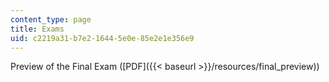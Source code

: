 ```yaml
---
content_type: page
title: Exams
uid: c2219a31-b7e2-1644-5e0e-85e2e1e356e9
---
```


Preview of the Final Exam ([PDF]({{< baseurl >}}/resources/final_preview))